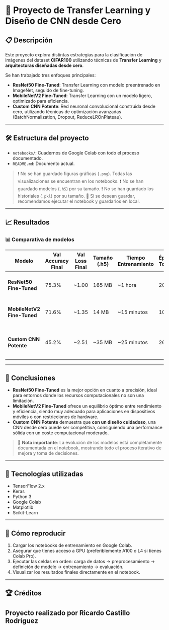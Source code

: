 # 🚀 Proyecto de Transfer Learning y Diseño de CNN desde Cero

## 📋 Descripción

Este proyecto explora distintas estrategias para la clasificación de imágenes del dataset **CIFAR100** utilizando técnicas de **Transfer Learning** y **arquitecturas diseñadas desde cero**.

Se han trabajado tres enfoques principales:

- **ResNet50 Fine-Tuned**: Transfer Learning con modelo preentrenado en ImageNet, seguido de fine-tuning.
- **MobileNetV2 Fine-Tuned**: Transfer Learning con un modelo ligero, optimizado para eficiencia.
- **Custom CNN Potente**: Red neuronal convolucional construida desde cero, utilizando técnicas de optimización avanzadas (BatchNormalization, Dropout, ReduceLROnPlateau).

---

## 🛠️ Estructura del proyecto

- `notebooks/`: Cuadernos de Google Colab con todo el proceso documentado.
- `README.md`: Documento actual.

> ❗ No se han guardado figuras gráficas (`.png`). Todas las visualizaciones se encuentran en los notebooks.
> ❗ No se han guardado modelos (`.h5`) por su tamaño.
> ❗ No se han guardado los historiales (`.pkl`) por su tamaño.
> 📢 Si se desean guardar, recomendamos ejecutar el notebook y guardarlos en local.

---

## 📈 Resultados

### 📊 Comparativa de modelos

| Modelo                 | Val Accuracy Final | Val Loss Final | Tamaño (.h5) | Tiempo Entrenamiento | Épocas Totales | Comentario Principal |
|-------------------------|--------------------|----------------|--------------|----------------------|----------------|----------------------|
| **ResNet50 Fine-Tuned**  | 75.3%              | ~1.00          | 165 MB       | ~1 hora              | 20 + 8         | Muy precisa, pesada y lenta. |
| **MobileNetV2 Fine-Tuned** | 71.6%             | ~1.35          | 14 MB        | ~15 minutos          | 10             | Muy eficiente, rápida, ligera. |
| **Custom CNN Potente**   | 45.2%              | ~2.51          | ~35 MB       | ~25 minutos          | 26             | Buen desempeño para ser diseñada desde cero. |

---

## 🧠 Conclusiones

- **ResNet50 Fine-Tuned** es la mejor opción en cuanto a precisión, ideal para entornos donde los recursos computacionales no son una limitación.
- **MobileNetV2 Fine-Tuned** ofrece un equilibrio óptimo entre rendimiento y eficiencia, siendo muy adecuado para aplicaciones en dispositivos móviles o con restricciones de hardware.
- **Custom CNN Potente** demuestra que **con un diseño cuidadoso**, una CNN desde cero puede ser competitiva, consiguiendo una performance sólida con un coste computacional moderado.

> 📢 **Nota importante**: La evolución de los modelos está completamente documentada en el notebook, mostrando todo el proceso iterativo de mejora y toma de decisiones.

---

## 🚀 Tecnologías utilizadas

- TensorFlow 2.x
- Keras
- Python 3
- Google Colab
- Matplotlib
- Scikit-Learn

---

## 📂 Cómo reproducir

1. Cargar los notebooks de entrenamiento en Google Colab.
2. Asegurar que tienes acceso a GPU (preferiblemente A100 o L4 si tienes Colab Pro).
3. Ejecutar las celdas en orden: carga de datos → preprocesamiento → definición de modelo → entrenamiento → evaluación.
4. Visualizar los resultados finales directamente en el notebook.

---

## 🏆 Créditos

Proyecto realizado por Ricardo Castillo Rodríguez
---
